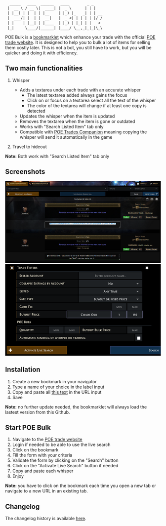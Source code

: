       _____   ____  ______   ____        _ _    
     |  __ \ / __ \|  ____| |  _ \      | | |   
     | |__) | |  | | |__    | |_) |_   _| | | __
     |  ___/| |  | |  __|   |  _ <| | | | | |/ /
     | |    | |__| | |____  | |_) | |_| | |   <
     |_|     \____/|______| |____/ \__,_|_|_|\_\

POE Bulk is a [bookmarklet][1] which enhance your trade with the official [POE trade website][2]. It is designed to help 
you to bulk a lot of items for selling them costly later. This is not a bot, you still have to work, but you will be 
quicker and doing it with efficiency.

Two main functionalities
------------------------

1) Whisper
    - Adds a textarea under each trade with an accurate whisper
        - The latest textarea added always gains the focus
        - Click on or focus on a textarea select all the text of the whisper
        - The color of the textarea will change if at least one copy is detected
   - Updates the whisper when the item is updated
   - Removes the textarea when the item is gone or outdated
   - Works with "Search Listed Item" tab only
   - Compatible with [POE Trades Companion][3] meaning copying the whisper will send it automatically in the game

2) Travel to hideout

**Note:** Both work with "Search Listed Item" tab only

Screenshots
-----------

![](assets/poe-bulk-small.png)
![](assets/poe-bulk-filters.png)

Installation
------------

1. Create a new bookmark in your navigator
2. Type a name of your choice in the label input
3. Copy and paste all [this text][4] in the URL input
4. Save

**Note:** no further update needed, the bookmarklet will always load the lastest version from this Github.

Start POE Bulk
--------------

1. Navigate to the [POE trade website][2]
2. Login if needed to be able to use the live search
3. Click on the bookmark
4. Fill the form with your criteria
5. Validate the form by clicking on the "Search" button
6. Click on the "Activate Live Search" button if needed
7. Copy and paste each whisper
8. Enjoy

**Note:** you have to click on the bookmark each time you open a new tab or navigate to a new URL in an existing tab.

Changelog
---------

The changelog history is available [here][5].

[1]: https://en.wikipedia.org/wiki/Bookmarklet
[2]: https://pathofexile.com/trade/search/
[3]: https://github.com/lemasato/POE-Trades-Companion
[4]: dist/bookmarklet.min.js
[5]: CHANGELOG.md
